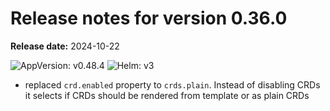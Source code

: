 # Release notes for version 0.36.0

**Release date:** 2024-10-22

![AppVersion: v0.48.4](https://img.shields.io/static/v1?label=AppVersion&message=v0.48.4&color=success&logo=)
![Helm: v3](https://img.shields.io/static/v1?label=Helm&message=v3&color=informational&logo=helm)

- replaced `crd.enabled` property to `crds.plain`. Instead of disabling CRDs it selects if CRDs should be rendered from template or as plain CRDs
